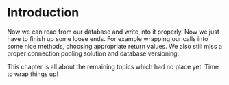 # Introduction

Now we can read from our database and write into it properly. Now we just have to finish up some loose ends. For example
wrapping our calls into some nice methods, choosing appropriate return values. We also still miss a proper connection
pooling solution and database versioning.

This chapter is all about the remaining topics which had no place yet. Time to wrap things up!
